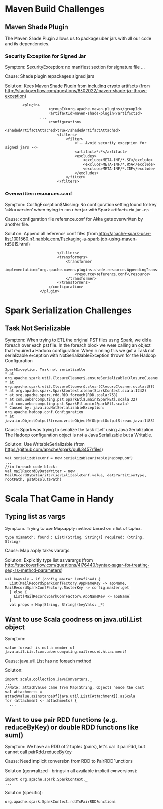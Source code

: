 # Maven Build Challenges

## Maven Shade Plugin
The Maven Shade Plugin allows us to package uber jars with all our code
and its dependencies.

### Security Exception for Signed Jar

Symptom: SecurityException: no manifiest section for signature file ...

Cause: Shade plugin repackages signed jars

Solution: Keep Maven Shade Plugin from including crypto artifacts
(from http://stackoverflow.com/questions/8302022/maven-shade-jar-throw-exception)

```
        <plugin>
					<groupId>org.apache.maven.plugins</groupId>
					<artifactId>maven-shade-plugin</artifactId>
				...
					<configuration>
						<shadedArtifactAttached>true</shadedArtifactAttached>
						<filters>
							<filter>
								<!-- Avoid security exception for signed jars -->
								<artifact>*:*</artifact>
								<excludes>
									<exclude>META-INF/*.SF</exclude>
									<exclude>META-INF/*.RSA</exclude>
									<exclude>META-INF/*.INF</exclude>
								</excludes>
							</filter>
						</filters>
```

### Overwritten resources.conf

Symptom: ConfigException$Missing: No configuration setting found for key 'akka.version' when trying to run uber jar with Spark artifacts via jar -cp <jar>...

Cause: configuration file reference.conf for Akka gets overwritten by another file.

Solution: Append all reference.conf files (from http://apache-spark-user-list.1001560.n3.nabble.com/Packaging-a-spark-job-using-maven-td5615.html)

```
						</filters>
						<transformers>
							<transformer
								implementation="org.apache.maven.plugins.shade.resource.AppendingTransformer">
								<resource>reference.conf</resource>
							</transformer>
						</transformers>
					</configuration>
				</plugin>
```
# Spark Serialization Challenges

## Task Not Serializable

Symptom: When trying to ETL the original PST files using Spark, we did a
foreach over each pst file. In the foreach block we were calling
an object that required a Hadoop configuration. When running this
we got a Task not serializable exception with NotSerializableException thrown for the Hadoop Configuration.

```
SparkException: Task not serializable
* at org.apache.spark.util.ClosureCleaner$.ensureSerializable(ClosureCleaner.scala:166)
* at org.apache.spark.util.ClosureCleaner$.clean(ClosureCleaner.scala:158)
* at org.apache.spark.SparkContext.clean(SparkContext.scala:1242)
* at org.apache.spark.rdd.RDD.foreach(RDD.scala:758)
* at com.uebercomputing.pst.SparkEtl$.main(SparkEtl.scala:32)
* at com.uebercomputing.pst.SparkEtl.main(SparkEtl.scala)
* Caused by: java.io.NotSerializableException: org.apache.hadoop.conf.Configuration
* at java.io.ObjectOutputStream.writeObject0(ObjectOutputStream.java:1183)
```

Cause: Spark was trying to serialize the task itself using Java Serialization. The Hadoop configuration object is not a Java Serializable but a Writable.

Solution: Use WritableSerializable (from https://github.com/apache/spark/pull/3457/files)

```
val serializableConf = new SerializableWritable(hadoopConf)
...
//in foreach code block:
val mailRecordByDateWriter = new MailRecordByDateWriter(serializableConf.value, datePartitionType, rootPath, pstAbsolutePath)
```

# Scala That Came in Handy

## Typing list as vargs

Symptom: Trying to use Map.apply method based on a list of tuples.
```
type mismatch; found : List[(String, String)] required: (String, String)
```

Cause: Map apply takes varargs.

Solution: Explicitly type list as varargs (from http://stackoverflow.com/questions/4176440/syntax-sugar-for-treating-seq-as-method-parameters)

```
val keyVals = if (config.master.isDefined) {
  List(MailRecordSparkConfFactory.AppNameKey -> appName, MailRecordSparkConfFactory.MasterKey -> config.master.get)
  } else {
    List(MailRecordSparkConfFactory.AppNameKey -> appName)
  }
  val props = Map[String, String](keyVals: _*)
```

## Want to use Scala goodness on java.util.List object

Symptom:

    value foreach is not a member of java.util.List[com.uebercomputing.mailrecord.Attachment]

Cause: java.util.List has no foreach method

Solution:

```
import scala.collection.JavaConverters._
...
//Note: attachValue came from Map[String, Object] hence the cast
val attachments = attachValue.asInstanceOf[java.util.List[Attachment]].asScala
for (attachment <- attachments) {
  ...
```

## Want to use pair RDD functions (e.g. reduceByKey) or double RDD functions like sum()

Symptom: We have an RDD of 2 tuples (pairs), let's call it pairRdd, but cannot call pairRdd.reduceByKey

Cause: Need implicit conversion from RDD to PairRDDFunctions

Solution (generalized - brings in all available implicit conversions):

```
import org.apache.spark.SparkContext._
...
```

Solution (specific):
```
org.apache.spark.SparkContext.rddToPairRDDFunctions
```


